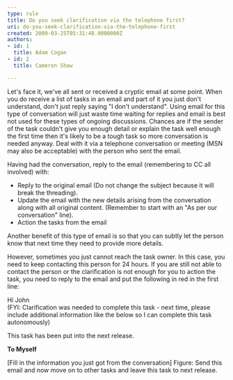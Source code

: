 ```yaml
---
type: rule
title: Do you seek clarification via the telephone first?
uri: do-you-seek-clarification-via-the-telephone-first
created: 2009-03-25T05:31:48.0000000Z
authors:
- id: 1
  title: Adam Cogan
- id: 2
  title: Cameron Shaw

---
```


 
Let's face it, we've all sent or received a cryptic email at some point. When you do receive a list of tasks in an email and part of it you just don't understand, don't just reply saying "I don't understand". Using email for this type of conversation will just waste time waiting for replies and email is best not used for these types of ongoing discussions. Chances are if the sender of the task couldn't give you enough detail or explain the task well enough the first time then it's likely to be a tough task so more conversation is needed anyway. Deal with it via a telephone conversation or meeting (MSN may also be acceptable) with the person who sent the email.
 
Having had the conversation, reply to the email (remembering to CC all involved) with:

- Reply to the original email (Do not change the subject because it will break the threading).
- Update the email with the new details arising from the conversation along with all original content. (Remember to start with an "As per our conversation" line).
- Action the tasks from the email


Another benefit of this type of email is so that you can subtly let the person know that next time they need to provide more details.

However, sometimes you just cannot reach the task owner. In this case, you need to keep contacting this person for 24 hours. If you are still not able to contact the person or the clarification is not enough for you to action the task, you need to reply to the email and put the following in red in the first line: 


Hi John  
(FYI: Clarification was needed to complete this task - next time, please include additional information like the below so I can complete this task autonomously)

This task has been put into the next release.

**To Myself**

[Fill in the information you just got from the conversation]
Figure: Send this email and now move on to other tasks and leave this task to next release. 
